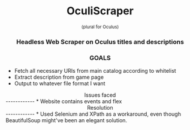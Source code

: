 <div align='center'>
    <h1>OculiScraper</h1>
    <small>(plural for Oculus)</small>
</div>

<h3 align='center'>Headless Web Scraper on Oculus titles and descriptions</h3>

<h3 align='center'>GOALS</h3>

   * Fetch all necessary URIs from main catalog according to whitelist  
   * Extract description from game page
   * Output to whatever file format I want

<div align='center'>Issues faced</div>
------------
* Website contains events and flex

<div align='center'>Resolution</div>
------------
* Used Selenium and XPath as a workaround, even though BeautifulSoup might've been an elegant solution.
